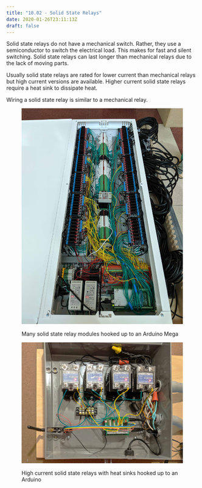 ```yaml
---
title: "10.02 - Solid State Relays"
date: 2020-01-26T23:11:13Z
draft: false
---
```


Solid state relays do not have a mechanical switch. Rather, they use a semiconductor to switch the electrical load. This makes for fast and silent switching. Solid state relays can last longer than mechanical relays due to the lack of moving parts.

Usually solid state relays are rated for lower current than mechanical relays but high current versions are available. Higher current solid state relays require a heat sink to dissipate heat.

Wiring a solid state relay is similar to a mechanical relay.

<div class="gallery-grid">

<figure>

[![99 Solid State Relays Hooked Up](2019-99-solid-state-relay-arduino.jpg)](2019-99-solid-state-relay-arduino.jpg)

<figcaption>

Many solid state relay modules hooked up to an Arduino Mega

</figcaption>
</figure>

<figure>

[![High Current Solid State Relays for Arduino](2019-high-current-solid-state-relays-arduino.jpg)](2019-high-current-solid-state-relays-arduino.jpg)

<figcaption>

High current solid state relays with heat sinks hooked up to an Arduino

</figcaption>
</figure>

</div>
